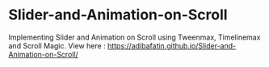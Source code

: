 # Slider-and-Animation-on-Scroll
Implementing Slider and Animation on Scroll using Tweenmax, Timelinemax and Scroll Magic.
View here :  https://adibafatin.github.io/Slider-and-Animation-on-Scroll/
